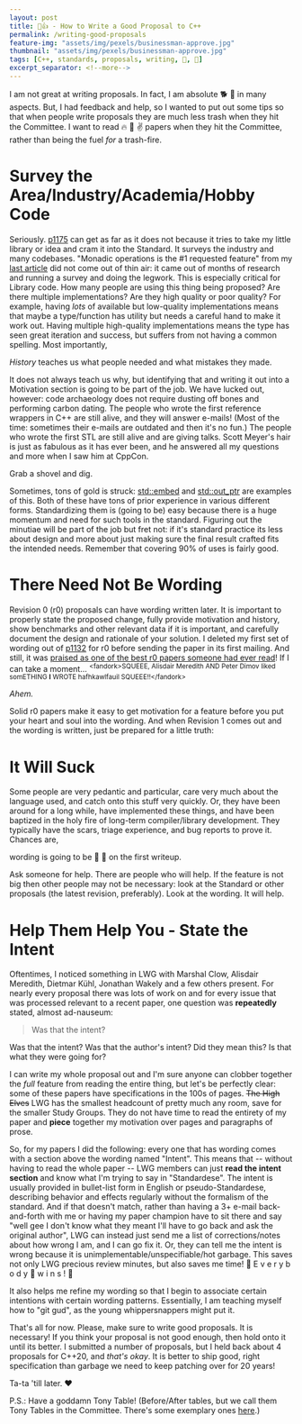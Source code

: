 ```yaml
---
layout: post
title: 📝👍 - How to Write a Good Proposal to C++
permalink: /writing-good-proposals
feature-img: "assets/img/pexels/businessman-approve.jpg"
thumbnail: "assets/img/pexels/businessman-approve.jpg"
tags: [C++, standards, proposals, writing, 📜, 📝]
excerpt_separator: <!--more-->
---
```


I am not great at writing proposals. In fact, I am absolute 🐕 💩 in many aspects. But, I had feedback and help, so I wanted to put out some tips so that when people write proposals they are much less trash when they hit the Committee. I want to read 🔥 💯 ✌️ papers when they hit the Committee, rather than being the fuel _for_ a trash-fire.<!--more-->

# Survey the Area/Industry/Academia/Hobby Code

Seriously. [p1175](https://wg21.link/p1175) can get as far as it does not because it tries to take my little library or idea and cram it into the Standard. It surveys the industry and many codebases. "Monadic operations is the #1 requested feature" from my [last article](/sandiego-2018-paper-review-II) did not come out of thin air: it came out of months of research and running a survey and doing the legwork. This is especially critical for Library code. How many people are using this thing being proposed? Are there multiple implementations? Are they high quality or poor quality? For example, having _lots_ of available but low-quality implementations means that maybe a type/function has utility but needs a careful hand to make it work out. Having multiple high-quality implementations means the type has seen great iteration and success, but suffers from not having a common spelling. Most importantly,

_History_ teaches us what people needed and what mistakes they made.

It does not always teach us why, but identifying that and writing it out into a Motivation section is going to be part of the job. We have lucked out, however: code archaeology does not require dusting off bones and performing carbon dating. The people who wrote the first reference wrappers in C++ are still alive, and they will answer e-mails! (Most of the time: sometimes their e-mails are outdated and then it's no fun.) The people who wrote the first STL are still alive and are giving talks. Scott Meyer's hair is just as fabulous as it has ever been, and he answered all my questions and more when I saw him at CppCon.

Grab a shovel and dig.

Sometimes, tons of gold is struck: [std::embed](/vendor/future_cxx/papers/d1040.html) and [std::out_ptr](/vendor/future_cxx/papers/d1132.html) are examples of this. Both of these have tons of prior experience in various different forms. Standardizing them is (going to be) easy because there is a huge momentum and need for such tools in the standard. Figuring out the minutiae will be part of the job but fret not: if it's standard practice its less about design and more about just making sure the final result crafted fits the intended needs. Remember that covering 90% of uses is fairly good.

# There Need Not Be Wording

Revision 0 (r0) proposals can have wording written later. It is important to properly state the proposed change, fully provide motivation and history, show benchmarks and other relevant data if it is important, and carefully document the design and rationale of your solution. I deleted my first set of wording out of [p1132](https://wg21.link/p1132r0) for r0 before sending the paper in its first mailing. And still, it was [praised as one of the best r0 papers someone had ever read](https://twitter.com/AlisdairMered/status/1014937023520624642)! If I can take a moment... <sup>\<fandork>SQUEEE, Alisdair Meredith AND Peter Dimov liked somETHING <b>I</b> WROTE hafhkawlfauil SQUEEE!!\</fandork></sup>
 
_Ahem._

Solid r0 papers make it easy to get motivation for a feature before you put your heart and soul into the wording. And when Revision 1 comes out and the wording is written, just be prepared for a little truth:

# It Will Suck

Some people are very pedantic and particular, care very much about the language used, and catch onto this stuff very quickly. Or, they have been around for a long while, have implemented these things, and have been baptized in the holy fire of long-term compiler/library development. They typically have the scars, triage experience, and bug reports to prove it. Chances are,

wording is going to be 🐎 💩 on the first writeup.

Ask someone for help. There are people who will help. If the feature is not big then other people may not be necessary: look at the Standard or other proposals (the latest revision, preferably). Look at the wording. It will help.

# Help Them Help You - State the Intent

Oftentimes, I noticed something in LWG with Marshal Clow, Alisdair Meredith, Dietmar Kühl, Jonathan Wakely and a few others present. For nearly every proposal there was lots of work on and for every issue that was processed relevant to a recent paper, one question was **repeatedly** stated, almost ad-nauseum:

> Was that the intent?

Was that the intent? Was that the author's intent? Did they mean this? Is that what they were going for?

I can write my whole proposal out and I'm sure anyone can clobber together the _full_ feature from reading the entire thing, but let's be perfectly clear: some of these papers have specifications in the 100s of pages. ~~The High Elves~~ LWG has the smallest headcount of pretty much any room, save for the smaller Study Groups. They do not have time to read the entirety of my paper and **piece** together my motivation over pages and paragraphs of prose.

So, for my papers I did the following: every one that has wording comes with a section above the wording named "Intent". This means that -- without having to read the whole paper -- LWG members can just **read the intent section** and know what I'm trying to say in "Standardese". The intent is usually provided in bullet-list form in English or pseudo-Standardese, describing behavior and effects regularly without the formalism of the standard. And if that doesn't match, rather than having a 3+ e-mail back-and-forth with me or having my paper champion have to sit there and say "well gee I don't know what they meant I'll have to go back and ask the original author", LWG can instead just send me a list of corrections/notes about how wrong I am, and I can go fix it. Or, they can tell me the intent is wrong because it is unimplementable/unspecifiable/hot garbage. This saves not only LWG precious review minutes, but also saves me time! 🎊 E v e r y b o d y 🎉 w i n s ! 🎊

It also helps me refine my wording so that I begin to associate certain intentions with certain wording patterns. Essentially, I am teaching myself how to "git gud", as the young whippersnappers might put it.

That's all for now. Please, make sure to write good proposals. It is necessary! If you think your proposal is not good enough, then hold onto it until its better. I submitted a number of proposals, but I held back about 4 proposals for C++20, and _that's okay_. It is better to ship good, right specification than garbage we need to keep patching over for 20 years!

Ta-ta 'till later. ♥

P.S.: Have a goddamn Tony Table! (Before/After tables, but we call them Tony Tables in the Committee. There's some exemplary ones [here](https://github.com/tvaneerd/cpp20_in_TTs).)
